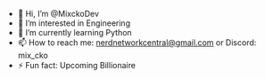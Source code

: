 - 👋 Hi, I’m @MixckoDev
- 👀 I’m interested in Engineering
- 🌱 I’m currently learning Python
- 📫 How to reach me: nerdnetworkcentral@gmail.com or Discord: mix_cko
- ⚡ Fun fact: Upcoming Billionaire
